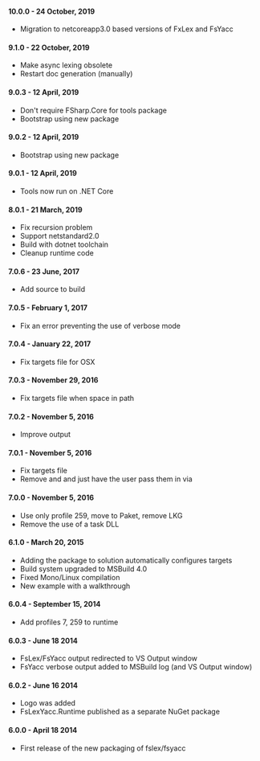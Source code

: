 #### 10.0.0 - 24 October, 2019
* Migration to netcoreapp3.0 based versions of FxLex and FsYacc

#### 9.1.0 - 22 October, 2019
* Make async lexing obsolete
* Restart doc generation (manually)

#### 9.0.3 - 12 April, 2019
* Don't require FSharp.Core for tools package
* Bootstrap using new package

#### 9.0.2 - 12 April, 2019
* Bootstrap using new package

#### 9.0.1 - 12 April, 2019
* Tools now run on .NET Core

#### 8.0.1 - 21 March, 2019
* Fix recursion problem 
* Support netstandard2.0
* Build with dotnet toolchain
* Cleanup runtime code

#### 7.0.6 - 23 June, 2017
* Add source to build

#### 7.0.5 - February 1, 2017
* Fix an error preventing the use of verbose mode

#### 7.0.4 - January 22, 2017
* Fix targets file for OSX

#### 7.0.3 - November 29, 2016
* Fix targets file when space in path

#### 7.0.2 - November 5, 2016
* Improve output

#### 7.0.1 - November 5, 2016
* Fix targets file
* Remove <Open> and <Module> and just have the user pass them in via <OtherFlags>

#### 7.0.0 - November 5, 2016
* Use only profile 259, move to Paket, remove LKG
* Remove the use of a task DLL

#### 6.1.0 - March 20, 2015
* Adding the package to solution automatically configures targets
* Build system upgraded to MSBuild 4.0
* Fixed Mono/Linux compilation
* New example with a walkthrough

#### 6.0.4 - September 15, 2014
* Add profiles 7, 259 to runtime

#### 6.0.3 - June 18 2014
* FsLex/FsYacc output redirected to VS Output window
* FsYacc verbose output added to MSBuild log (and VS Output window)

#### 6.0.2 - June 16 2014
* Logo was added
* FsLexYacc.Runtime published as a separate NuGet package

#### 6.0.0 - April 18 2014
* First release of the new packaging of fslex/fsyacc
